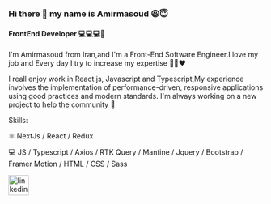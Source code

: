 
### Hi there 👋 my name is Amirmasoud 😃😇
#### FrontEnd Developer 💻💻💻💖


I'm Amirmasoud from Iran,and I'm a Front-End Software Engineer.I love my job and Every day I try to increase my expertise 🏃‍♂️❤️

I reall enjoy work in React.js, Javascript and Typescript,My experience involves the implementation of performance-driven, responsive applications using good practices and modern standards.
I'm always working on a new project to help the community 🥰

Skills:

⚛️ NextJs / React / Redux

💻 JS / Typescript / Axios / RTK Query / Mantine / Jquery / Bootstrap / Framer Motion  /  HTML / CSS / Sass 


[<img src='https://cdn.jsdelivr.net/npm/simple-icons@3.0.1/icons/linkedin.svg' alt='linkedin' height='40'>](https://www.linkedin.com/in/amirmasoudgaravand/)  



<!--
**amirmasoudgaravand/AmirmasoudGaravand** is a ✨ _special_ ✨ repository because its `README.md` (this file) appears on your GitHub profile.

Here are some ideas to get you started:

- 🔭 I’m currently working on ...
- 🌱 I’m currently learning ...
- 👯 I’m looking to collaborate on ...
- 🤔 I’m looking for help with ...
- 💬 Ask me about ...
- 📫 How to reach me: ...
- 😄 Pronouns: ...
- ⚡ Fun fact: ...
-->
